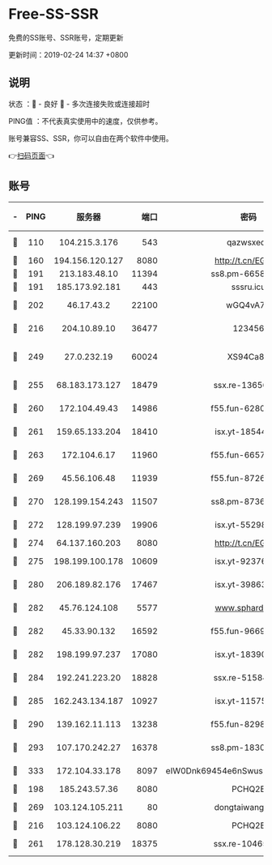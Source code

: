 # Free-SS-SSR

免费的SS账号、SSR账号，定期更新

更新时间：2019-02-24 14:37 +0800

## 说明

状态     ：🙂 - 良好 🙁 - 多次连接失败或连接超时

PING值   ：不代表真实使用中的速度，仅供参考。

账号兼容SS、SSR，你可以自由在两个软件中使用。

👉[扫码页面](https://liesauer.github.io/free-ss-ssr.github.io/)👈

## 账号

|-|PING|服务器|端口|密码|加密方式|区域|
|:----:|:----:|:-----:|-----:|:----:|:----:|:----:|
|🙂|110|104.215.3.176|543|qazwsxedc|aes-256-gcm|JP|
|🙂|160|194.156.120.127|8080|http://t.cn/EGJIyrl|rc4-md5|RU|
|🙂|191|213.183.48.10|11394|ss8.pm-66583704|rc4-md5|RU|
|🙂|191|185.173.92.181|443|sssru.icu|rc4-md5|RU|
|🙂|202|46.17.43.2|22100|wGQ4vA7D|aes-256-gcm|RU|
|🙂|216|204.10.89.10|36477|123456|aes-256-cfb|US|
|🙂|249|27.0.232.19|60024|XS94Ca8K|xchacha20-ietf-poly1305|HK|
|🙂|255|68.183.173.127|18479|ssx.re-13656982|aes-256-cfb|US|
|🙂|260|172.104.49.43|14986|f55.fun-62809242|aes-256-cfb|SG|
|🙂|261|159.65.133.204|18410|isx.yt-18544574|aes-256-cfb|SG|
|🙂|263|172.104.6.17|11960|f55.fun-66579166|aes-256-cfb|US|
|🙂|269|45.56.106.48|11939|f55.fun-87263738|aes-256-cfb|US|
|🙂|270|128.199.154.243|11507|ss8.pm-87365089|aes-256-cfb|SG|
|🙂|272|128.199.97.239|19906|isx.yt-55298055|aes-256-cfb|SG|
|🙂|274|64.137.160.203|8080|http://t.cn/EGJIyrl|rc4-md5|CA|
|🙂|275|198.199.100.178|10609|isx.yt-92376934|aes-256-cfb|US|
|🙂|280|206.189.82.176|17467|isx.yt-39863046|aes-256-cfb|SG|
|🙂|282|45.76.124.108|5577|www.sphard.com|aes-256-cfb|AU|
|🙂|282|45.33.90.132|16592|f55.fun-96694755|aes-256-cfb|US|
|🙂|282|198.199.97.237|17080|isx.yt-18390147|aes-256-cfb|US|
|🙂|284|192.241.223.20|18828|ssx.re-51584753|aes-256-cfb|US|
|🙂|285|162.243.134.187|10927|isx.yt-11575973|aes-256-cfb|US|
|🙂|290|139.162.11.113|13238|f55.fun-82987043|aes-256-cfb|SG|
|🙂|293|107.170.242.27|16378|ss8.pm-18305798|aes-256-cfb|US|
|🙂|333|172.104.33.178|8097|eIW0Dnk69454e6nSwuspv9DmS201tQ0D|aes-256-cfb|SG|
|🙂|198|185.243.57.36|8080|PCHQ2E|rc4-md5|US|
|🙂|269|103.124.105.211|80|dongtaiwang.com|aes-256-cfb|US|
|🙁|216|103.124.106.22|8080|PCHQ2E|rc4-md5|US|
|🙁|261|178.128.30.219|18375|ssx.re-10465888|aes-256-cfb|SG|
